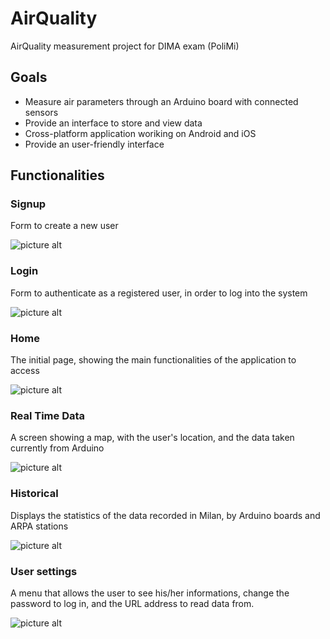# AirQuality
AirQuality measurement project for DIMA exam (PoliMi)

## Goals
* Measure air parameters through an Arduino board with connected sensors
* Provide an interface to store and view data
* Cross-platform application woriking on Android and iOS
* Provide an user-friendly interface

## Functionalities

### Signup
Form to create a new user

![picture alt](https://github.com/michelepilia/AirQuality/blob/master/AirQualityExpo/src/assets/images/screens/Signup.png)

### Login
Form to authenticate as a registered user, in order to log into the system

![picture alt](https://github.com/michelepilia/AirQuality/blob/master/AirQualityExpo/src/assets/images/screens/Login.png)

### Home
The initial page, showing the main functionalities of the application to access

![picture alt](https://github.com/michelepilia/AirQuality/blob/master/AirQualityExpo/src/assets/images/screens/Home.png)

### Real Time Data 
A screen showing a map, with the user's location, and the data taken currently from Arduino

![picture alt](https://github.com/michelepilia/AirQuality/blob/master/AirQualityExpo/src/assets/images/screens/RealTime%20Data.png)

### Historical
Displays the statistics of the data recorded in Milan, by Arduino boards and ARPA stations

![picture alt](https://github.com/michelepilia/AirQuality/blob/master/AirQualityExpo/src/assets/images/screens/Milano%20Pascal.png)

### User settings
A menu that allows the user to see his/her informations, change the password to log in, and the URL address to read data from.

![picture alt](https://github.com/michelepilia/AirQuality/blob/master/AirQualityExpo/src/assets/images/screens/Settings.png)